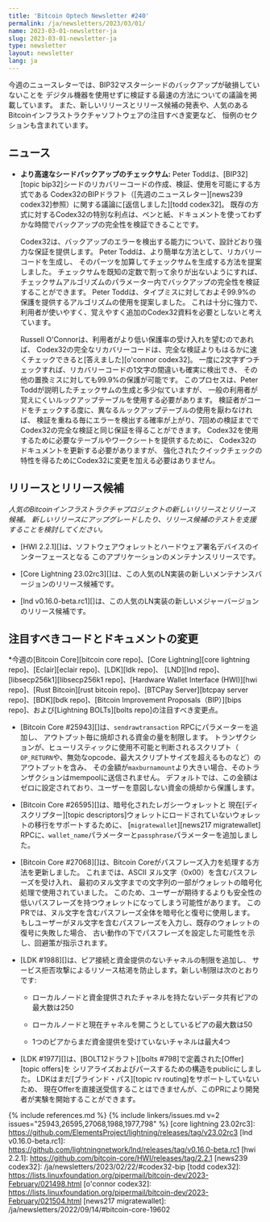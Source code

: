 ```yaml
---
title: 'Bitcoin Optech Newsletter #240'
permalink: /ja/newsletters/2023/03/01/
name: 2023-03-01-newsletter-ja
slug: 2023-03-01-newsletter-ja
type: newsletter
layout: newsletter
lang: ja
---
```

今週のニュースレターでは、BIP32マスターシードのバックアップが破損していないことを
デジタル機器を使用せずに検証する最速の方法についての議論を掲載しています。
また、新しいリリースとリリース候補の発表や、人気のあるBitcoinインフラストラクチャソフトウェアの注目すべき変更など、
恒例のセクションも含まれています。

## ニュース

- **<!--faster-seed-backup-checksums-->より高速なシードバックアップのチェックサム:**
  Peter Toddは、[BIP32][topic bip32]シードのリカバリーコードの作成、検証、使用を可能にする方式である
  Codex32のBIPドラフト（[先週のニュースレター][news239 codex32]参照）に関する議論に[返信しました][todd codex32]。
  既存の方式に対するCodex32の特別な利点は、ペンと紙、ドキュメントを使ってわずかな時間でバックアップの完全性を検証できることです。

  Codex32は、バックアップのエラーを検出する能力について、設計どおり強力な保証を提供します。
  Peter Toddは、より簡単な方法として、リカバリーコードを生成し、
  そのパーツを加算してチェックサムを生成する方法を提案しました。
  チェックサムを既知の定数で割って余りが出ないようにすれば、
  チェックサムアルゴリズムのパラメーター内でバックアップの完全性を検証することができます。
  Peter Toddは、タイプミスに対しておよそ99.9%の保護を提供するアルゴリズムの使用を提案しました。
  これは十分に強力で、利用者が使いやすく、覚えやすく追加のCodex32資料を必要としないと考えています。

  Russell O'Connorは、利用者がより低い保護率の受け入れを望むのであれば、
  Codex32の完全なリカバリーコードは、完全な検証よりもはるかに速くチェックできると[答えました][o'connor codex32]。
  一度に2文字ずつチェックすれば、リカバリーコードの1文字の間違いも確実に検出でき、
  その他の置換ミスに対しても99.9%の保護が可能です。
  このプロセスは、Peter Toddが説明したチェックサムの生成と多少似ていますが、
  一般の利用者が覚えにくいルックアップテーブルを使用する必要があります。
  検証者がコードをチェックする度に、異なるルックアップテーブルの使用を厭わなければ、
  検証を重ねる毎にエラーを検出する確率が上がり、7回めの検証まででCodex32の完全な検証と同じ保証を得ることができます。
  Codex32を使用するために必要なテーブルやワークシートを提供するために、
  Codex32のドキュメントを更新する必要がありますが、
  強化されたクイックチェックの特性を得るためにCodex32に変更を加える必要はありません。

## リリースとリリース候補

*人気のBitcoinインフラストラクチャプロジェクトの新しいリリースとリリース候補。
新しいリリースにアップグレードしたり、リリース候補のテストを支援することを検討してください。*

- [HWI 2.2.1][]は、ソフトウェアウォレットとハードウェア署名デバイスのインターフェースとなる
  このアプリケーションのメンテナンスリリースです。

- [Core Lightning 23.02rc3][]は、この人気のLN実装の新しいメンテナンスバージョンのリリース候補です。

- [lnd v0.16.0-beta.rc1][]は、この人気のLN実装の新しいメジャーバージョンのリリース候補です。

## 注目すべきコードとドキュメントの変更

*今週の[Bitcoin Core][bitcoin core repo]、[Core
Lightning][core lightning repo]、[Eclair][eclair repo]、[LDK][ldk repo]、
[LND][lnd repo]、[libsecp256k1][libsecp256k1 repo]、[Hardware Wallet
Interface (HWI)][hwi repo]、[Rust Bitcoin][rust bitcoin repo]、[BTCPay
Server][btcpay server repo]、[BDK][bdk repo]、[Bitcoin Improvement
Proposals（BIP）][bips repo]、および[Lightning BOLTs][bolts repo]の注目すべき変更点。

- [Bitcoin Core #25943][]は、`sendrawtransaction` RPCにパラメーターを追加し、
  アウトプット毎に焼却される資金の量を制限します。
  トランザクションが、ヒューリスティックに使用不可能と判断されるスクリプト（
  `OP_RETURN`や、無効なopcode、最大スクリプトサイズを超えるものなど）のアウトプットを含み、
  その金額が`maxburnamount`より大きい場合、そのトランザクションはmempoolに送信されません。
  デフォルトでは、この金額はゼロに設定されており、ユーザーを意図しない資金の焼却から保護します。

- [Bitcoin Core #26595][]は、暗号化されたレガシーウォレットと
  現在[ディスクリプター][topic descriptors]ウォレットにロードされていないウォレットの移行をサポートするために、
  [`migratewallet`][news217 migratewallet] RPCに、`wallet_name`パラメーターと`passphrase`パラメーターを追加しました。

- [Bitcoin Core #27068][]は、Bitcoin Coreがパスフレーズ入力を処理する方法を更新しました。
  これまでは、ASCII ヌル文字（0x00）を含むパスフレーズを受け入れ、
  最初のヌル文字までの文字列の一部がウォレットの暗号化処理で使用されていました。
  このため、ユーザーが期待するよりも安全性の低いパスフレーズを持つウォレットになってしまう可能性があります。
  このPRでは、ヌル文字を含むパスフレーズ全体を暗号化と復号に使用します。
  もしユーザーがヌル文字を含むパスフレーズを入力し、既存のウォレットの復号に失敗した場合、
  古い動作の下でパスフレーズを設定した可能性を示し、回避策が指示されます。

- [LDK #1988][]は、ピア接続と資金提供のないチャネルの制限を追加し、
  サービス拒否攻撃によるリソース枯渇を防止します。新しい制限は次のとおりです:

  - ローカルノードと資金提供されたチャネルを持たないデータ共有ピアの最大数は250

  - ローカルノードと現在チャネルを開こうとしているピアの最大数は50

  - 1つのピアからまだ資金提供を受けていないチャネルは最大4つ

- [LDK #1977][]は、[BOLT12ドラフト][bolts #798]で定義された[Offer][topic offers]を
  シリアライズおよびパースするための構造をpublicにしました。
  LDKはまだ[ブラインド・パス][topic rv routing]をサポートしていないため、
  現在Offerを直接送受信することはできませんが、このPRにより開発者が実験を開始することができます。

{% include references.md %}
{% include linkers/issues.md v=2 issues="25943,26595,27068,1988,1977,798" %}
[core lightning 23.02rc3]: https://github.com/ElementsProject/lightning/releases/tag/v23.02rc3
[lnd v0.16.0-beta.rc1]: https://github.com/lightningnetwork/lnd/releases/tag/v0.16.0-beta.rc1
[hwi 2.2.1]: https://github.com/bitcoin-core/HWI/releases/tag/2.2.1
[news239 codex32]: /ja/newsletters/2023/02/22/#codex32-bip
[todd codex32]: https://lists.linuxfoundation.org/pipermail/bitcoin-dev/2023-February/021498.html
[o'connor codex32]: https://lists.linuxfoundation.org/pipermail/bitcoin-dev/2023-February/021504.html
[news217 migratewallet]: /ja/newsletters/2022/09/14/#bitcoin-core-19602
